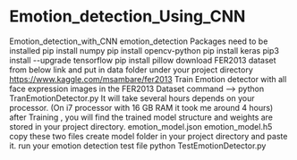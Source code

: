 # Emotion_detection_Using_CNN
Emotion_detection_with_CNN emotion_detection  Packages need to be installed pip install numpy pip install opencv-python pip install keras pip3 install --upgrade tensorflow pip install pillow download FER2013 dataset from below link and put in data folder under your project directory https://www.kaggle.com/msambare/fer2013 Train Emotion detector with all face expression images in the FER2013 Dataset command --> python TranEmotionDetector.py It will take several hours depends on your processor. (On i7 processor with 16 GB RAM it took me around 4 hours) after Training , you will find the trained model structure and weights are stored in your project directory. emotion_model.json emotion_model.h5  copy these two files create model folder in your project directory and paste it.  run your emotion detection test file python TestEmotionDetector.py
